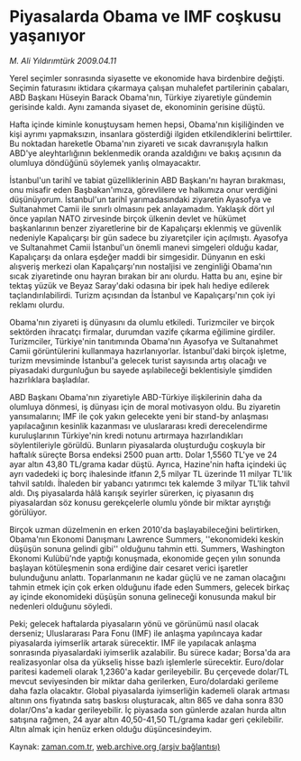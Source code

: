 # Piyasalarda Obama ve  IMF coşkusu yaşanıyor

*M. Ali Yıldırımtürk 2009.04.11*

<tr><td class="metin" colspan="2" style="padding-top: 20px; padding-left: 5px; padding-right: 10px;">Yerel seçimler sonrasında siyasette ve ekonomide hava birdenbire değişti. Seçimin faturasını iktidara çıkarmaya çalışan muhalefet partilerinin çabaları, ABD Başkanı Hüseyin Barack Obama'nın, Türkiye ziyaretiyle gündemin gerisinde kaldı. Aynı zamanda siyaset de, ekonominin gerisine düştü.</td></tr><tr><td class="metin" colspan="2" style="padding-top: 20px; padding-left: 5px; padding-right: 10px;"><p>Hafta içinde kiminle konuştuysam hemen hepsi, Obama'nın kişiliğinden ve kişi ayrımı yapmaksızın, insanlara gösterdiği ilgiden etkilendiklerini belirttiler. Bu noktadan hareketle Obama'nın ziyareti ve sıcak davranışıyla halkın ABD'ye aleyhtarlığının beklenmedik oranda azaldığını ve bakış açısının da olumluya döndüğünü söylemek yanlış olmayacaktır.
<p>İstanbul'un tarihî ve tabiat güzelliklerinin ABD Başkanı'nı hayran bırakması, onu misafir eden Başbakan'ımıza, görevlilere ve halkımıza onur verdiğini düşünüyorum. İstanbul'un tarihî yarımadasındaki ziyaretin Ayasofya ve Sultanahmet Camii ile sınırlı olmasını pek anlayamadım. Yaklaşık dört yıl önce yapılan NATO zirvesinde birçok ülkenin devlet ve hükümet başkanlarının benzer ziyaretlerine bir de Kapalıçarşı eklenmiş ve güvenlik nedeniyle Kapalıçarşı bir gün sadece bu ziyaretçiler için açılmıştı. Ayasofya ve Sultanahmet Camii İstanbul'un önemli manevi simgeleri olduğu kadar, Kapalıçarşı da onlara eşdeğer maddi bir simgesidir. Dünyanın en eski alışveriş merkezi olan Kapalıçarşı'nın nostaljisi ve zenginliği Obama'nın sıcak ziyaretinde onu hayran bırakan bir anı olurdu. Hatta bu anı, eşine bir tektaş yüzük ve Beyaz Saray'daki odasına bir ipek halı hediye edilerek taçlandırılabilirdi. Turizm açısından da İstanbul ve Kapalıçarşı'nın çok iyi reklamı olurdu.
<p>Obama'nın ziyareti iş dünyasını da olumlu etkiledi. Turizmciler ve birçok sektörden ihracatçı firmalar, durumdan vazife çıkarma eğilimine girdiler. Turizmciler, Türkiye'nin tanıtımında Obama'nın Ayasofya ve Sultanahmet Camii görüntülerini kullanmaya hazırlanıyorlar. İstanbul'daki birçok işletme, turizm mevsiminde İstanbul'a gelecek turist sayısında artış olacağı ve piyasadaki durgunluğun bu sayede aşılabileceği beklentisiyle şimdiden hazırlıklara başladılar.
<p>ABD Başkanı Obama'nın ziyaretiyle ABD-Türkiye ilişkilerinin daha da olumluya dönmesi, iş dünyası için de moral motivasyon oldu. Bu ziyaretin yansımalarını; IMF ile çok yakın gelecekte yeni bir stand-by anlaşması yapılacağının kesinlik kazanması ve uluslararası kredi derecelendirme kuruluşlarının Türkiye'nin kredi notunu artırmaya hazırlandıkları söylentileriyle görüldü. Bunların piyasalarda oluşturduğu coşkuyla bir haftalık süreçte Borsa endeksi 2500 puan arttı. Dolar 1,5560 TL'ye ve 24 ayar altın 43,80 TL/grama kadar düştü. Ayrıca, Hazine'nin hafta içindeki üç ayrı vadedeki iç borç ihalesinde itfanın 2,5 milyar TL üzerinde 11 milyar TL'lik tahvil satıldı. İhaleden bir yabancı yatırımcı tek kalemde 3 milyar TL'lik tahvil aldı. Dış piyasalarda hâlâ karışık seyirler sürerken, iç piyasanın dış piyasalardan söz konusu gerekçelerle olumlu yönde bir miktar ayrıştığı görülüyor.
<p>Birçok uzman düzelmenin en erken 2010'da başlayabileceğini belirtirken, Obama'nın Ekonomi Danışmanı Lawrence Summers, ''ekonomideki keskin düşüşün sonuna gelindi gibi'' olduğunu tahmin etti. Summers, Washington Ekonomi Kulübü'nde yaptığı konuşmada, ekonomide geçen yılın sonunda başlayan kötüleşmenin sona erdiğine dair cesaret verici işaretler bulunduğunu anlattı. Toparlanmanın ne kadar güçlü ve ne zaman olacağını tahmin etmek için çok erken olduğunu ifade eden Summers, gelecek birkaç ay içinde ekonomideki düşüşün sonuna gelineceği konusunda makul bir nedenleri olduğunu söyledi.
<p>Peki; gelecek haftalarda piyasaların yönü ve görünümü nasıl olacak derseniz; Uluslararası Para Fonu (IMF) ile anlaşma yapılıncaya kadar piyasalarda iyimserlik artarak sürecektir. IMF ile yapılacak anlaşma sonrasında piyasalardaki iyimserlik azalabilir. Bu sürece kadar; Borsa'da ara realizasyonlar olsa da yükseliş hisse bazlı işlemlerle sürecektir. Euro/dolar paritesi kademeli olarak 1,2360'a kadar gerileyebilir. Bu çerçevede dolar/TL mevcut seviyesinden bir miktar daha gerilerken, Euro/dolardaki gerileme daha fazla olacaktır. Global piyasalarda iyimserliğin kademeli olarak artması altının ons fiyatında satış baskısı oluşturacak, altın 865 ve daha sonra 830 dolar/Ons'a kadar gerileyebilir. İç piyasada son günlerde azalan hurda altın satışına rağmen, 24 ayar altın 40,50-41,50 TL/grama kadar geri çekilebilir. Altın almak için henüz erken olduğu düşüncesindeyim. <br/></p></p></p></p></p></p></td></tr>

Kaynak: [zaman.com.tr](http://zaman.com.tr/yazar.do?yazino=836170), [web.archive.org (arşiv bağlantısı)](http://web.archive.org/web/20090412082714/http://www.zaman.com.tr:80/yazar.do?yazino=836170)
